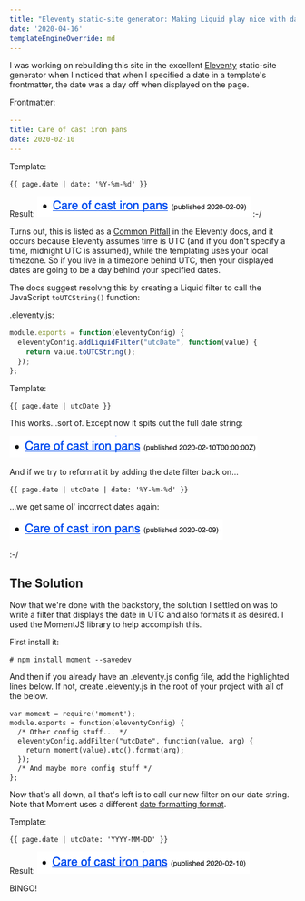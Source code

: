 ```yaml
---
title: "Eleventy static-site generator: Making Liquid play nice with dates"
date: '2020-04-16'
templateEngineOverride: md
---
```

I was working on rebuilding this site in the excellent [Eleventy](https://11ty.dev) static-site generator when I noticed that when I specified a date in a template's frontmatter, the date was a day off when displayed on the page.

Frontmatter:
``` yaml
---
title: Care of cast iron pans
date: 2020-02-10
---
```

Template:
``` jinja2
{{ page.date | date: '%Y-%m-%d' }}
```

Result:
![Wrong date](wrong-date.png)
:-/


Turns out, this is listed as a [Common Pitfall](https://www.11ty.dev/docs/dates/#dates-off-by-one-day) in the Eleventy docs, and it occurs because Eleventy assumes time is UTC (and if you don't specify a time, midnight UTC is assumed), while the templating uses your local timezone. So if you live in a timezone behind UTC, then your displayed dates are going to be a day behind your specified dates.

The docs suggest resolvng this by creating a Liquid filter to call the JavaScript `toUTCString()` function:

.eleventy.js:
``` js
module.exports = function(eleventyConfig) {
  eleventyConfig.addLiquidFilter("utcDate", function(value) { 
    return value.toUTCString();
  });
};
```

Template:
``` jinja2
{{ page.date | utcDate }}
```

This works...sort of. Except now it spits out the full date string:

![Right date, wrong format](right-date-wrong-format.png)

And if we try to reformat it by adding the date filter back on...

``` jinja2
{{ page.date | utcDate | date: '%Y-%m-%d' }}
```

...we get same ol' incorrect dates again:

![Wrong date](wrong-date.png)

:-/

## The Solution

Now that we're done with the backstory, the solution I settled on was to write a filter that displays the date in UTC and also formats it as desired. I used the MomentJS library to help accomplish this.

First install it:
``` shell
# npm install moment --savedev
```

And then if you already have an .eleventy.js config file, add the highlighted lines below. If not, create .eleventy.js in the root of your project with all of the below.
``` js/0,3-5
var moment = require('moment');
module.exports = function(eleventyConfig) {
  /* Other config stuff... */
  eleventyConfig.addFilter("utcDate", function(value, arg) { 
    return moment(value).utc().format(arg);
  });
  /* And maybe more config stuff */
};
```

Now that's all down, all that's left is to call our new filter on our date string. Note that Moment uses a different [date formatting format](https://momentjs.com/docs/#/displaying/).

Template:
``` liquid
{{ page.date | utcDate: 'YYYY-MM-DD' }}
```

Result:
![Right date, right format](right-date-right-format.png)

BINGO!
